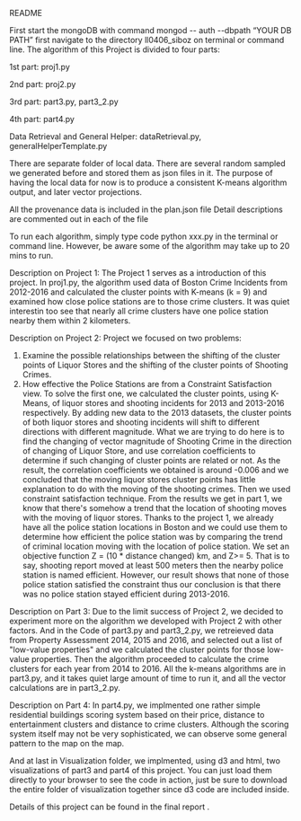 README

First start the mongoDB with command mongod -- auth --dbpath “YOUR DB PATH” first navigate to the directory ll0406_siboz on terminal or command line.
The algorithm of this Project is divided to four parts:

1st part: proj1.py

2nd part: proj2.py

3rd part: part3.py, part3_2.py

4th part: part4.py

Data Retrieval and General Helper: dataRetrieval.py, generalHelperTemplate.py

There are separate folder of local data. There are several random sampled we generated before and stored them as json files in it. The purpose of having the local data for now is to produce a consistent K-means algorithm output, and later vector projections.

All the provenance data is included in the plan.json file 
Detail descriptions are commented out in each of the file

To run each algorithm, simply type code
python xxx.py
in the terminal or command line. However, be aware some of the algorithm may take up to 20 mins to run.


Description on Project 1:
The Project 1 serves as a introduction of this project. In proj1.py, the algorithm used data of Boston Crime Incidents from 2012-2016 and calculated the cluster points with K-means (k = 9) and examined how close police stations are to those crime clusters. It was quiet interestin too see that nearly all crime clusters have one police station nearby them within 2 kilometers.

Description on Project 2:
Project we focused on two problems:
1.	Examine the possible relationships between the shifting of the cluster points of Liquor Stores and the shifting of the cluster points of Shooting Crimes.
2.	How effective the Police Stations are from a Constraint Satisfaction view.
To solve the first one, we calculated the cluster points, using K-Means, of liquor stores and shooting incidents for 2013 and 2013-2016 respectively. By adding new data to the 2013 datasets, the cluster points of both liquor stores and shooting incidents will shift to different directions with different magnitude. What we are trying to do here is to find the changing of vector magnitude of Shooting Crime in the direction of changing of Liquor Store, and use correlation coefficients to determine if such changing of cluster points are related or not. As the result, the correlation coefficients we obtained is around -0.006 and we concluded that the moving liquor stores cluster points has little explanation to do with the moving of the shooting crimes.
Then we used constraint satisfaction technique. From the results we get in part 1, we know that there's somehow a trend that the location of shooting moves with the moving of liquor stores. Thanks to the project 1, we already have all the police station locations in Boston and we could use them to determine how efficient the police station was by comparing the trend of criminal location moving with the location of police station. We set an objective function Z = (10 * distance changed) km, and Z>= 5. That is to say, shooting report moved at least 500 meters then the nearby police station is named efficient. However, our result shows that none of those police station satisfied the constraint thus our conclusion is that there was no police station stayed efficient during 2013-2016.

Description on Part 3:
Due to the limit success of Project 2, we decided to experiment more on the algorithm we developed with Project 2 with other factors. And in the Code of part3.py and part3_2.py, we retreieved data from Property Assessment 2014, 2015 and 2016, and selected out a list of "low-value properties" and we calculated the cluster points for those low-value properties. Then the algorithm proceeded to calculate the crime clusters for each year from 2014 to 2016. All the k-means algorithms are in part3.py, and it takes quiet large amount of time to run it, and all the vector calculations are in part3_2.py.

Description on Part 4:
In part4.py, we implmented one rather simple residential buildings scoring system based on their price, distance to entertainment clusters and distance to crime clusters. Although the scoring system itself may not be very sophisticated, we can observe some general pattern to the map on the map.

And at last in Visualization folder, we implmented, using d3 and html,  two visualizations of part3 and part4 of this project. You can just load them directly to your browser to see the code in action, just be sure to download the entire folder of visualization together since d3 code are included inside.

Details of this project can be found in the final report .

